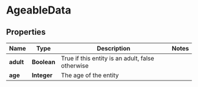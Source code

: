 
# AgeableData

## Properties
Name | Type | Description | Notes
------------ | ------------- | ------------- | -------------
**adult** | **Boolean** | True if this entity is an adult, false otherwise | 
**age** | **Integer** | The age of the entity | 



